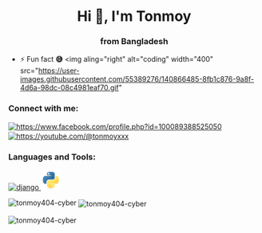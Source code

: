 <h1 align="center">Hi 👋, I'm Tonmoy</h1>
<h3 align="center">from Bangladesh</h3>

- ⚡ Fun fact **😅**
<img aling="right" alt="coding" width="400" src="https://user-images.githubusercontent.com/55389276/140866485-8fb1c876-9a8f-4d6a-98dc-08c4981eaf70.gif"
<h3 align="left">Connect with me:</h3>
<p align="left">
<a href="https://fb.com/https://www.facebook.com/profile.php?id=100089388525050" target="blank"><img align="center" src="https://raw.githubusercontent.com/rahuldkjain/github-profile-readme-generator/master/src/images/icons/Social/facebook.svg" alt="https://www.facebook.com/profile.php?id=100089388525050" height="30" width="40" /></a>
<a href="https://www.youtube.com/c/https://youtube.com/@tonmoyxxx" target="blank"><img align="center" src="https://raw.githubusercontent.com/rahuldkjain/github-profile-readme-generator/master/src/images/icons/Social/youtube.svg" alt="https://youtube.com/@tonmoyxxx" height="30" width="40" /></a>
</p>

<h3 align="left">Languages and Tools:</h3>
<p align="left"> <a href="https://www.djangoproject.com/" target="_blank" rel="noreferrer"> <img src="https://cdn.worldvectorlogo.com/logos/django.svg" alt="django" width="40" height="40"/> </a> <a href="https://www.python.org" target="_blank" rel="noreferrer"> <img src="https://raw.githubusercontent.com/devicons/devicon/master/icons/python/python-original.svg" alt="python" width="40" height="40"/> </a> </p>

<p><img align="left" src="https://github-readme-stats.vercel.app/api/top-langs?username=tonmoy404-cyber&show_icons=true&locale=en&layout=compact" alt="tonmoy404-cyber" /></p>

<p>&nbsp;<img align="center" src="https://github-readme-stats.vercel.app/api?username=tonmoy404-cyber&show_icons=true&locale=en" alt="tonmoy404-cyber" /></p>

<p><img align="center" src="https://github-readme-streak-stats.herokuapp.com/?user=tonmoy404-cyber&" alt="tonmoy404-cyber" /></p>
